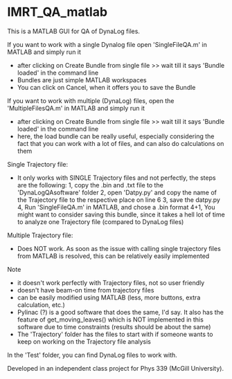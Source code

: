 # IMRT_QA_matlab

This is a MATLAB GUI for QA of DynaLog files.

If you want to work with a single Dynalog file open 'SingleFileQA.m' in MATLAB and simply run it
- after clicking on Create Bundle from single file >> wait till it says 'Bundle loaded' in the command line
- Bundles are just simple MATLAB workspaces
- You can click on Cancel, when it offers you to save the Bundle

If you want to work with multiple (DynaLog) files, open the 'MultipleFilesQA.m' in MATLAB and simply run it
- after clicking on Create Bundle from single file >> wait till it says 'Bundle loaded' in the command line
- here, the load bundle can be really useful, especially considering the fact that you can work with a lot of files, and can also do calculations on them


Single Trajectory file:
- It only works with SINGLE Trajectory files and not perfectly, the steps are the following:
	1, copy the .bin and .txt file to the 'DynaLogQAsoftware' folder
	2, open 'Datpy.py' and copy the name of the Trajectory file to the respective place on line 6
	3, save the datpy.py
	4, Run 'SingleFileQA.m' in MATLAB, and chose a .bin format
	4+1, You might want to consider saving this bundle, since it takes a hell lot of time to analyze one Trajectory file (compared to DynaLog files) 

Multiple Trajectory file:
- Does NOT work. As soon as the issue with calling single trajectory files from MATLAB is resolved, this can be relatively easily implemented


Note
- it doesn't work perfectly with Trajectory files, not so user friendly
- doesn't have beam-on time from trajectory files
- can be easily modified using MATLAB (less, more buttons, extra calculation, etc.)
- Pylinac (?) is a good software that does the same, I'd say. It also has the feature of get_moving_leaves() which is NOT implemented in this software due to time constraints (results should be about the same) 
- The 'Trajectory' folder has the files to start with if someone wants to keep on working on the Trajectory file analysis

In the 'Test' folder, you can find DynaLog files to work with.

Developed in an independent class project for Phys 339 (McGill University).
